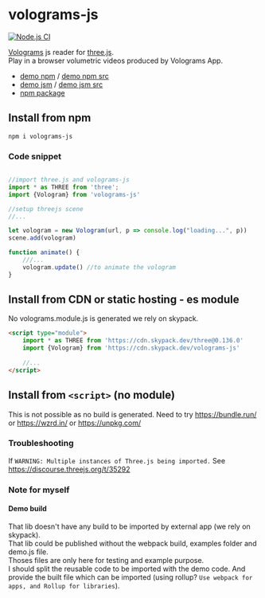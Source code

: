 # volograms-js

[![Node.js CI](https://github.com/remmel/volograms-js/actions/workflows/node.js.yml/badge.svg)](https://github.com/remmel/volograms-js/actions/workflows/node.js.yml)

[Volograms](https://www.volograms.com/) js reader for [three.js](https://threejs.org/).  
Play in a browser volumetric videos produced by Volograms App.

- [demo npm](https://remmel.github.io/volograms-js) / [demo npm src](https://github.com/remmel/volograms-js/blob/main/src/demo.js)
- [demo jsm](https://remmel.github.io/volograms-js/index-jsm.html) / [demo jsm src](https://github.com/remmel/volograms-js/blob/main/dist/index-jsm.html)
- [npm package](https://www.npmjs.com/package/volograms-js)

## Install from npm

`npm i volograms-js`

### Code snippet
```javascript

//import three.js and volograms-js
import * as THREE from 'three';
import {Vologram} from 'volograms-js'

//setup threejs scene
//...

let vologram = new Vologram(url, p => console.log("loading...", p))
scene.add(vologram)

function animate() {
    ///...
    vologram.update() //to animate the vologram
}
```

## Install from CDN or static hosting - es module

No volograms.module.js is generated we rely on skypack.
```html
<script type="module">
    import * as THREE from 'https://cdn.skypack.dev/three@0.136.0'
    import {Vologram} from 'https://cdn.skypack.dev/volograms-js'
    
    //...
</script>
```

## Install from `<script>` (no module)
This is not possible as no build is generated.
Need to try https://bundle.run/ or https://wzrd.in/ or https://unpkg.com/


### Troubleshooting

If `WARNING: Multiple instances of Three.js being imported.` See https://discourse.threejs.org/t/35292

### Note for myself

#### Demo build
That lib doesn't have any build to be imported by external app (we rely on skypack).  
That lib could be published without the webpack build, examples folder and demo.js file.  
Thoses files are only here for testing and example purpose.  
I should split the reusable code to be imported with the demo code. And provide the built file which can be imported (using rollup? `Use webpack for apps, and Rollup for libraries`).   
